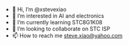 - 👋 Hi, I’m @xstevexiao
- 👀 I’m interested in AI and electronics
- 🌱 I’m currently learning STC8G1K08
- 💞️ I’m looking to collaborate on STC ISP
- 📫 How to reach me steve.xiao@yahoo.com

<!---
xstevexiao/xstevexiao is a ✨ special ✨ repository because its `README.md` (this file) appears on your GitHub profile.
You can click the Preview link to take a look at your changes.
--->
